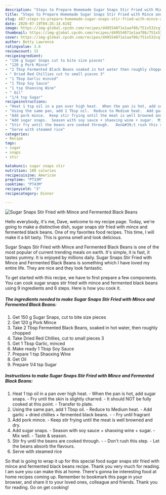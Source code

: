 ```yaml
---
description: "Steps to Prepare Homemade Sugar Snaps Stir Fried with Mince and Fermented Black Beans"
title: "Steps to Prepare Homemade Sugar Snaps Stir Fried with Mince and Fermented Black Beans"
slug: 487-steps-to-prepare-homemade-sugar-snaps-stir-fried-with-mince-and-fermented-black-beans
date: 2020-07-19T04:35:14.619Z
image: https://img-global.cpcdn.com/recipes/d49554071e1aaf86/751x532cq70/sugar-snaps-stir-fried-with-mince-and-fermented-black-beans-recipe-main-photo.jpg
thumbnail: https://img-global.cpcdn.com/recipes/d49554071e1aaf86/751x532cq70/sugar-snaps-stir-fried-with-mince-and-fermented-black-beans-recipe-main-photo.jpg
cover: https://img-global.cpcdn.com/recipes/d49554071e1aaf86/751x532cq70/sugar-snaps-stir-fried-with-mince-and-fermented-black-beans-recipe-main-photo.jpg
author: Betty Lawrence
ratingvalue: 3.6
reviewcount: 15
recipeingredient:
- "150 g Sugar Snaps cut to bite size pieces"
- "120 g Pork Mince"
- "2 Tbsp Fermented Black Beans soaked in hot water then roughly chopped"
- " Dried Red Chillies cut to small pieces 3"
- "1 Tbsp Garlic minced"
- "1 Tbsp Soy Sauce"
- "1 tsp Shaoxing Wine"
- " Oil"
- "1/4 tsp Sugar"
recipeinstructions:
- "Heat 1 tsp oil in a pan over high heat.  When the pan is hot, add sugar snaps.  Fry until the skin is slightly charred.  It should NOT be fully cooked at this point.  Transfer to plate."
- "Using the same pan, add 1 Tbsp oil.  Reduce to Medium heat.  Add garlic + dried chillies + fermented black beans.   Fry until fragrant"
- "Add pork mince.  Keep stir frying until the meat is well browned and dry."
- "Add sugar snaps.  Season with soy sauce + shaoxing wine + sugar.  Mix well.  Taste &amp; season."
- "Stir fry until the beans are cooked through.   Don&#39;t rush this step.  Let the beans absorb the flavours."
- "Serve with steamed rice"
categories:
- Recipe
tags:
- sugar
- snaps
- stir

katakunci: sugar snaps stir 
nutrition: 189 calories
recipecuisine: American
preptime: "PT33M"
cooktime: "PT43M"
recipeyield: "3"
recipecategory: Dinner

---
```



![Sugar Snaps Stir Fried with Mince and Fermented Black Beans](https://img-global.cpcdn.com/recipes/d49554071e1aaf86/751x532cq70/sugar-snaps-stir-fried-with-mince-and-fermented-black-beans-recipe-main-photo.jpg)

Hello everybody, it's me, Dave, welcome to my recipe page. Today, we're going to make a distinctive dish, sugar snaps stir fried with mince and fermented black beans. One of my favorites food recipes. This time, I will make it a bit tasty. This is gonna smell and look delicious.

Sugar Snaps Stir Fried with Mince and Fermented Black Beans is one of the most popular of current trending meals on earth. It's simple, it is fast, it tastes yummy. It is enjoyed by millions daily. Sugar Snaps Stir Fried with Mince and Fermented Black Beans is something which I have loved my entire life. They are nice and they look fantastic.




To get started with this recipe, we have to first prepare a few components. You can cook sugar snaps stir fried with mince and fermented black beans using 9 ingredients and 6 steps. Here is how you cook it.

##### The ingredients needed to make Sugar Snaps Stir Fried with Mince and Fermented Black Beans:

1. Get 150 g Sugar Snaps, cut to bite size pieces
1. Get 120 g Pork Mince
1. Take 2 Tbsp Fermented Black Beans, soaked in hot water, then roughly chopped
1. Take  Dried Red Chillies, cut to small pieces 3
1. Get 1 Tbsp Garlic, minced
1. Make ready 1 Tbsp Soy Sauce
1. Prepare 1 tsp Shaoxing Wine
1. Get  Oil
1. Prepare 1/4 tsp Sugar




##### Instructions to make Sugar Snaps Stir Fried with Mince and Fermented Black Beans:

1. Heat 1 tsp oil in a pan over high heat.  - When the pan is hot, add sugar snaps.  - Fry until the skin is slightly charred.  - It should NOT be fully cooked at this point.  - Transfer to plate.
1. Using the same pan, add 1 Tbsp oil.  - Reduce to Medium heat.  - Add garlic + dried chillies + fermented black beans.  -  - Fry until fragrant
1. Add pork mince.  - Keep stir frying until the meat is well browned and dry.
1. Add sugar snaps.  - Season with soy sauce + shaoxing wine + sugar.  - Mix well.  - Taste &amp; season.
1. Stir fry until the beans are cooked through.  -  - Don&#39;t rush this step.  - Let the beans absorb the flavours.
1. Serve with steamed rice




So that is going to wrap it up for this special food sugar snaps stir fried with mince and fermented black beans recipe. Thank you very much for reading. I am sure you can make this at home. There's gonna be interesting food at home recipes coming up. Remember to bookmark this page in your browser, and share it to your loved ones, colleague and friends. Thank you for reading. Go on get cooking!
